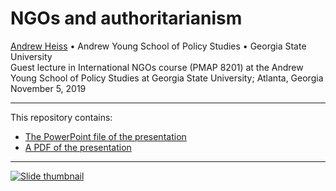 # NGOs and authoritarianism

[Andrew Heiss](https://www.andrewheiss.com/) • Andrew Young School of Policy Studies • Georgia State University  
Guest lecture in International NGOs course (PMAP 8201) at the Andrew Young School of Policy Studies at Georgia State University; Atlanta, Georgia  
November 5, 2019

---

This repository contains:

- [The PowerPoint file of the presentation](presentation/pmap8201f19_ngos-authoritarianism.pptx)
- [A PDF of the presentation](presentation/pmap8201f19_ngos-authoritarianism.pdf)

---

[![Slide thumbnail](img/slides-thumb.png)](presentation/pmap8201f19_ngos-authoritarianism.pdf)
